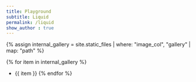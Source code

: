```yaml
---
title: Playground
subtitle: Liquid 
permalink: /liquid
show_author : true
---
```


{% assign internal_gallery = site.static_files | 
where: "image_col", "gallery" | map: "path"  %}

{% for item in internal_gallery %}
 - {{ item }}
{% endfor %}

